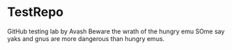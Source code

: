 # TestRepo
GitHub testing lab by Avash
Beware the wrath of the hungry emu
SOme say yaks and gnus are more dangerous than hungry emus.
